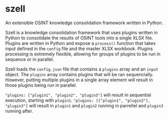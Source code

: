 # szell
An extensible OSINT knowledge consolidation framework written in Python.

Szell is a knowledge consolidation framework that uses plugins written in Python to consolidate the results of OSINT tools into a single XLSX file. Plugins are written in Python and expose a ```process()``` function that takes input defined in the ```config``` file and the master XLSX workbook. Plugins processing is extremely flexible, allowing for groups of plugins to be run in sequence or in parallel.

Szell loads the ```config.json``` file that contains a ```plugins``` array and an ```input``` object. The ```plugins``` array contains plugins that will be ran sequencially. However, putting multiple plugins in a single array element will result in those plugins being run in parallel.

```"plugins: ["plugin1", "plugin2", "plugin3"]``` will result in sequential execution, starting with ```plugin1```.
```"plugins: [["plugin1", "plugin2"], "plugin3"]``` will result in ```plugin1``` and ```plugin2``` running in parrellel and ```plugin3``` running after.
